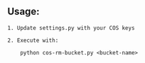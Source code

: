 Usage:
----------
	1. Update settings.py with your COS keys

	2. Execute with:
	
		python cos-rm-bucket.py <bucket-name>

